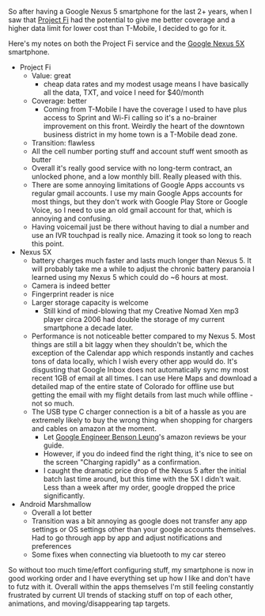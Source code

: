 So after having a Google Nexus 5 smartphone for the last 2+ years, when I saw that [Project Fi](https://fi.google.com/about/) had the potential to give me better coverage and a higher data limit for lower cost than T-Mobile, I decided to go for it.

Here's my notes on both the Project Fi service and the [Google Nexus 5X](https://www.google.com/nexus/5x/) smartphone.

- Project Fi
  - Value: great
    - cheap data rates and my modest usage means I have basically all the data, TXT, and voice I need for $40/month
  - Coverage: better
    - Coming from T-Mobile I have the coverage I used to have plus access to Sprint and Wi-Fi calling so it's a no-brainer improvement on this front. Weirdly the heart of the downtown business district in my home town is a T-Mobile dead zone.
  - Transition: flawless
   - All the cell number porting stuff and account stuff went smooth as butter
  - Overall it's really good service with no long-term contract, an unlocked phone, and a low monthly bill. Really pleased with this.
  - There are some annoying limitations of Google Apps accounts vs regular gmail accounts. I use my main Google Apps accounts for most things, but they don't work with Google Play Store or Google Voice, so I need to use an old gmail account for that, which is annoying and confusing.
  - Having voicemail just be there without having to dial a number and use an IVR touchpad is really nice. Amazing it took so long to reach this point.
- Nexus 5X
  - battery charges much faster and lasts much longer than Nexus 5. It will probably take me a while to adjust the chronic battery paranoia I learned using my Nexus 5 which could do ~6 hours at most.
  - Camera is indeed better
  - Fingerprint reader is nice
  - Larger storage capacity is welcome
     - Still kind of mind-blowing that my Creative Nomad Xen mp3 player circa 2006 had double the storage of my current smartphone a decade later.
  - Performance is not noticeable better compared to my Nexus 5. Most things are still a bit laggy when they shouldn't be, which the exception of the Calendar app which responds instantly and caches tons of data locally, which I wish every other app would do. It's disgusting that Google Inbox does not automatically sync my most recent 1GB of email at all times. I can use Here Maps and download a detailed map of the entire state of Colorado for offline use but getting the email with my flight details from last much while offline - not so much.
  - The USB type C charger connection is a bit of a hassle as you are extremely likely to buy the wrong thing when shopping for chargers and cables on amazon at the moment.
    - Let [Google Engineer Benson Leung](http://www.amazon.com/gp/pdp/profile/A25GROL6KJV3QG/ref=cm_cr_rdp_pdp)'s amazon reviews be your guide.
    - However, if you do indeed find the right thing, it's nice to see on the screen "Charging rapidly" as a confirmation.
    - I caught the dramatic price drop of the Nexus 5 after the initial batch last time around, but this time with the 5X I didn't wait. Less than a week after my order, google dropped the price significantly.
- Android Marshmallow
  - Overall a lot better
  - Transition was a bit annoying as google does not transfer any app settings or OS settings other than your google accounts themselves. Had to go through app by app and adjust notifications and preferences
  - Some fixes when connecting via bluetooth to my car stereo

So without too much time/effort configuring stuff, my smartphone is now in good working order and I have everything set up how I like and don't have to futz with it. Overall within the apps themselves I'm still feeling constantly frustrated by current UI trends of stacking stuff on top of each other, animations, and moving/disappearing tap targets.
